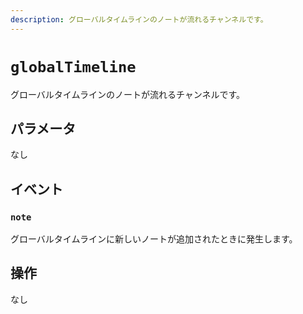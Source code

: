 ```yaml
---
description: グローバルタイムラインのノートが流れるチャンネルです。
---
```


# `globalTimeline`

グローバルタイムラインのノートが流れるチャンネルです。

## パラメータ

なし

## イベント

### `note`

<MkSchemaViewer :schema="{
$ref: 'misskey://Note'
}"/>

グローバルタイムラインに新しいノートが追加されたときに発生します。

## 操作

なし
